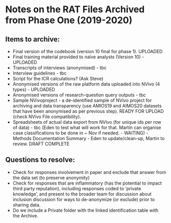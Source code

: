 # Notes on the RAT Files Archived from Phase One (2019-2020)

## Items to archive:
- Final version of the codebook (version 10 final for phase 1). UPLOADED
- Final training material provided to naïve analysts (Version 10) - UPLOADED
- Transcripts of interviews (anonymised) - tbc 
- Interview guidelines - tbc
- Script for the ICR calculations? (Ask Steve)
- Anonymised versions of the raw platform data uploaded into NVivo (4 types) - UPLOADED
- Anonymised versions of research-question query outputs - tbc
-	Sample NVivoproject - a de-identified sample of NVivo project for archiving and data transparency
(use AMIOS19 and AIMOS20 datasets that have been anonymised as per previous step). READY FOR UPLOAD (check NVivo File compatibility).
-	Spreadsheets of actual data export from NVivo (for unique ids per row of data) - tbc
(Eden to test what will work for that. Martin can organise case classifications to be done in ~ Nov if needed. - WAITING)
-Methods Documentation Summary - Eden to update/clean-up, Martin to review. DRAFT COMPLETE

## Questions to resolve:
- Check for responses involvement in paper and exclude that answer from the data set (to preserve anonymity)
- Check for responses that are inflammatory (has the potential to impact third party reputation),
including responses coded to ‘private knowledge’, and present to the broader team for discussion
about inclusion discussion for ways to de-anonymize (or exclude) prior to sharing data.
- Do we include a Private folder with the linked identification table with the Archive. 
